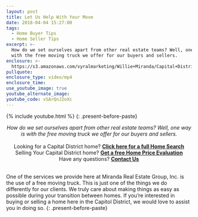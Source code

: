 ```yaml
---
layout: post
title: Let Us Help With Your Move
date: 2018-04-04 15:27:00
tags:
  - Home Buyer Tips
  - Home Seller Tips
excerpt: >-
  How do we set ourselves apart from other real estate teams? Well, one way is
  with the free moving truck we offer for our buyers and sellers.
enclosure: >-
  https://s3.amazonaws.com/vyralmarketing/Willie+Miranda/Capital+District+Real+Estate+Let+us+provide+the+moving+truck.mp4
pullquote:
enclosure_type: video/mp4
enclosure_time:
use_youtube_image: true
youtube_alternate_image:
youtube_code: vSArQnJ2oXc
---
```


{% include youtube.html %}
{: .present-before-paste}

<center><em>How do we set ourselves apart from other real estate teams? Well, one way is with the free moving truck we offer for our buyers and sellers.</em></center>

<center>&nbsp;</center>

<center>Looking for a Capital District home?&nbsp;<strong><a href="http://www.williemiranda.com/VIP_buyer">Click here for a full Home Search</a></strong><br />Selling Your Capital District home?&nbsp;<strong><a href="http://www.williemiranda.com/homeeval">Get a free Home Price Evaluation</a></strong></center>

<center>Have any questions? <strong><a href="http://www.williemiranda.com/pp_08">Contact Us</a></strong></center>

<center>&nbsp;</center>

One of the services we provide here at Miranda Real Estate Group, Inc. is the use of a free moving truck. This is just one of the things we do differently for our clients. We truly care about making things as easy as possible during your transition between homes. If you’re interested in buying or selling a home here in the Capitol District, we would love to assist you in doing so.
{: .present-before-paste}